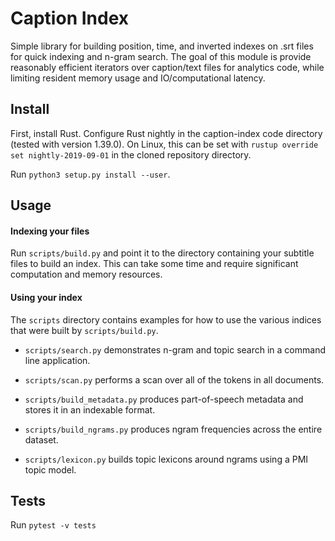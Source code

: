 # Caption Index

Simple library for building position, time, and inverted indexes on .srt files
for quick indexing and n-gram search. The goal of this module is provide
reasonably efficient iterators over caption/text files for analytics code,
while limiting resident memory usage and IO/computational latency.

## Install

First, install Rust. Configure Rust nightly in the caption-index
code directory (tested with version 1.39.0). On Linux, this can be set with
`rustup override set nightly-2019-09-01` in the cloned repository directory.

Run `python3 setup.py install --user`.

## Usage

#### Indexing your files

Run `scripts/build.py` and point it to the directory containing your subtitle
files to build an index. This can take some time and require significant
computation and memory resources.

#### Using your index

The `scripts` directory contains examples for how to use the various indices
that were built by `scripts/build.py`.

- `scripts/search.py` demonstrates n-gram and topic search in a command line
  application.

- `scripts/scan.py` performs a scan over all of the tokens in all documents.

- `scripts/build_metadata.py` produces part-of-speech metadata and stores it
  in an indexable format.

- `scripts/build_ngrams.py` produces ngram frequencies across the entire
  dataset.

- `scripts/lexicon.py` builds topic lexicons around ngrams using a PMI topic
  model.

## Tests

Run `pytest -v tests`

